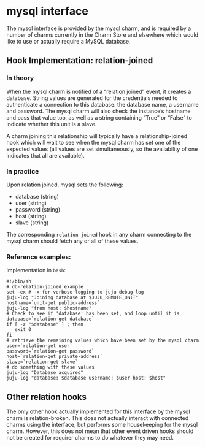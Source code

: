 # mysql interface

The mysql interface is provided by the mysql charm, and is required by a number
of charms currently in the Charm Store and elsewhere which would like to use or
actually require a MySQL database.

## Hook Implementation: relation-joined

### In theory

When the mysql charm is notified of a “relation joined” event, it creates a
database. String values are generated for the credentials needed to authenticate a connection to this database: the database name, a username and password. The mysql charm will also check the instance’s hostname and pass that value too, as well as a string containing “True” or “False” to indicate whether this unit is a slave.

A charm joining this relationship will typically have a relationship-joined hook which will wait to see when the mysql charm has set one of the expected values (all values are set simultaneously, so the availability of one indicates that all are available).

### In practice

Upon relation joined, mysql sets the following:

- database (string)
- user (string)
- password (string)
- host (string)
- slave (string)

The corresponding `relation-joined` hook in any charm connecting to the mysql
charm should fetch any or all of these values.

### Reference examples:

Implementation in `bash`:

    #!/bin/sh
    # db-relation-joined example
    set -ex # -x for verbose logging to juju debug-log
    juju-log "Joining database at $JUJU_REMOTE_UNIT"
    hostname=`unit-get public-address`
    juju-log "from host: $hostname"
    # Check to see if 'database' has been set, and loop until it is
    database=`relation-get database`
    if [ -z "$database" ] ; then
       exit 0
    fi
    # retrieve the remaining values which have been set by the mysql charm
    user=`relation-get user`
    password=`relation-get password`
    host=`relation-get private-address`
    slave=`relation-get slave`
    # do something with these values
    juju-log "Database acquired"
    juju-log "database: $database username: $user host: $host"

##  Other relation hooks

The only other hook actually implemented for this interface by the mysql charm
is relation-broken. This does not actually interact with connected charms using
the interface, but performs some housekeeping for the mysql charm. However, this does not mean that other event driven hooks should not be created for requirer charms to do whatever they may need.